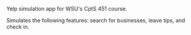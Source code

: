 Yelp simulation app for WSU's CptS 451 course.

Simulates the following features: search for businesses, leave tips, and check in.
